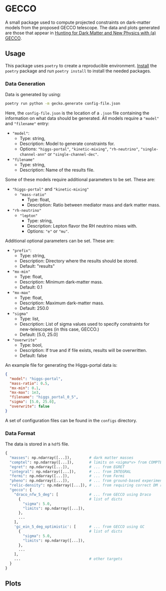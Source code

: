 # GECCO

A small package used to compute projected constraints on dark-matter models from 
the proposed GECCO telescope. The data and plots generated are those that appear in
[Hunting for Dark Matter and New Physics with (a) GECCO](https://arxiv.org/abs/2101.10370).

## Usage

This package uses `poetry` to create a reproducible environment. [Install](https://python-poetry.org/docs/#installation) 
the `poetry` package and run `poetry install` to install the needed packages.

### Data Generation

Data is generated by using:

```sh
poetry run python -m gecko.generate config-file.json
```

Here, the `config-file.json` is the location of a `.json` file containing 
the information on what data should be generated. All models require a 
`"model"` and `"filename"` entry:

- `"model"`: 
  - Type: string,
  - Description: Model to generate constraints for.
  - Options: `"higgs-portal"`, `"kinetic-mixing"`, `"rh-neutrino"`, 
  `"single-channel-ann"` or `"single-channel-dec"`.
- `"filename"` 
  - Type: string,
  - Description: Name of the results file.

Some of these models require additional parameters to be set. These are:

- `"higgs-portal"` and `"kinetic-mixing"`
  - `"mass-ratio"` 
    - Type: float,
    - Description: Ratio between mediator mass and dark matter mass.
- `"rh-neutrino"`
  - `"lepton"` 
    - Type: string,
    - Description: Lepton flavor the RH neutrino mixes with.
    - Options: `"e"` or `"mu"`.

Additional optional parameters can be set. These are: 

- `"prefix"`: 
  - Type: string,
  - Description: Directory where the results should be stored.
  - Default: "results"
- `"mx-min"` 
  - Type: float,
  - Description: Minimum dark-matter mass. 
  - Default: 0.1
- `"mx-max"` 
  - Type: float,
  - Description: Maximum dark-matter mass. 
  - Default: 250.0
- `"sigma"` 
  - Type: list,
  - Description: List of sigma values used to specify constraints for 
  new-telescopes (in this case, GECCO.)
  - Default: [5.0, 25.0]
- `"overwrite"` 
  - Type: bool,
  - Description: If true and if file exists, results will be overwritten.
  - Default: false

An example file for generating the Higgs-portal data is:

```json
{
  "model": "higgs-portal",
  "mass-ratio": 0.5,
  "mx-min": 0.1,
  "mx-max": 1e3,
  "filename": "higgs_portal_0_5",
  "sigma": [5.0, 25.0],
  "overwrite": false
}
```

A set of configuration files can be found in the `configs` directory.

### Data Format

The data is stored in a `hdf5` file.

```python
{
  "masses": np.ndarray([...]),        # dark matter masses
  "comptel": np.ndarray([...]),       # limits on <sigma*v> from COMPTEL
  "egret": np.ndarray([...]),         # ... from EGRET
  "integral": np.ndarray([...]),      # ... from INTEGRAL
  "fermi": np.ndarray([...]),         # ... from Fermi
  "pheno": np.ndarray([...]),         # ... from ground-based experiments
  "relic-density": np.ndarray([...]), # ... from requiring correct DM relic-density
  "gecco": {
    "draco_nfw_5_deg": [              # ... from GECCO using Draco
      {                               # list of dicts
        "sigma": 5.0,
        "limits": np.ndarray([...]),
      }, 
      ...
    ],
    'gc_ein_5_deg_optimistic': [      # ... from GECCO using GC
      {                               # list of dicts
        "sigma": 5.0,
        "limits": np.ndarray([...]),
      }, 
      ...
    ],
    ...                               # other targets
  }
}
```

## Plots

